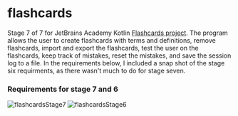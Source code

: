 # flashcards
Stage 7 of 7 for JetBrains Academy Kotlin [Flashcards project](https://hyperskill.org/projects/83/stages/463/implement).
The program allows the user to create flashcards with terms and definitions, remove flashcards, import and export the flashcards, test the user on the flashcards, keep track of mistakes, reset the mistakes, and save the session log to a file. In the requirements below, I included a snap shot of the stage six requirments, as there wasn't much to do for stage seven.
### Requirements for stage 7 and 6
![flashcardsStage7](https://user-images.githubusercontent.com/64429863/90065958-0939cf00-dcbb-11ea-8fd2-bc00dcf2efa0.jpg)
![flashcardsStage6](https://user-images.githubusercontent.com/64429863/90066637-fe336e80-dcbb-11ea-96dc-8720f49e64cd.jpg)

